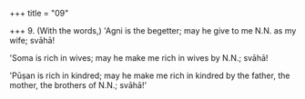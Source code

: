 +++
title = "09"

+++
9. (With the words,) 'Agni is the begetter; may he give to me N.N. as my wife; svāhā!

'Soma is rich in wives; may he make me rich in wives by N.N.; svāhā!

'Pūṣan is rich in kindred; may he make me rich in kindred by the father, the mother, the brothers of N.N.; svāhā!'
